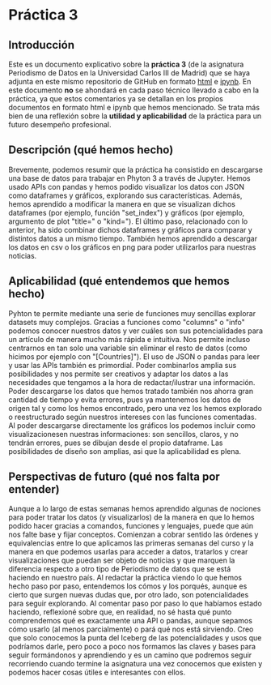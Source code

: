 # Práctica 3
## Introducción
Este es un documento explicativo sobre la **práctica 3** (de la asignatura Periodismo de Datos en la Universidad Carlos III de Madrid) que se haya adjunta en este mismo repositorio de GitHub en formato [html](https://github.com/RaquelSG99/apuntes-periodismo-datos/blob/main/python-api-covid19-pandas.html) e [ipynb](https://github.com/RaquelSG99/apuntes-periodismo-datos/blob/main/python-api-covid19-pandas.ipynb0).
En este documento **no** se ahondará en cada paso técnico llevado a cabo en la práctica, ya que estos comentarios ya se detallan en los propios documentos en formato html e ipynb que hemos mencionado. Se trata más bien de una reflexión sobre la **utilidad y aplicabilidad** de la práctica para un futuro desempeño profesional.
## Descripción (qué hemos hecho)
Brevemente, podemos resumir que la práctica ha consistido en descargarse una base de datos para trabajar en Phyton 3 a través de Jupyter. Hemos usado APIs con pandas y hemos podido visualizar los datos con JSON como dataframes y gráficos, explorando sus características. Además, hemos aprendido a modificar la manera en que se visualizan dichos dataframes (por ejemplo, función "set_index") y gráficos (por ejemplo, argumento de plot "title=" o "kind="). El último paso, relacionado con lo anterior, ha sido combinar dichos dataframes y gráficos para comparar y distintos datos a un mismo tiempo. También hemos aprendido a descargar los datos en csv o los gráficos en png para poder utilizarlos para nuestras noticias.
## Aplicabilidad (qué entendemos que hemos hecho)
Pyhton te permite mediante una serie de funciones muy sencillas explorar datasets muy complejos. Gracias a funciones como "columns" o "info" podemos conocer nuestros datos y ver cuáles son sus potencialidades para un artículo de manera mucho más rápida e intuitiva. Nos permite incluso centrarnos en tan solo una variable sin eliminar el resto de datos (como hicimos por ejemplo con "[Countries]"). El uso de JSON o pandas para leer y usar las APIs también es primordial. Poder combinarlos amplia sus posibilidades y nos permite ser creativos y adaptar los datos a las necesidades que tengamos a la hora de redactar/ilustrar una información.
Poder descargarse los datos que hemos tratado también nos ahorra gran cantidad de tiempo y evita errores, pues ya mantenemos los datos de origen tal y como los hemos encontrado, pero una vez los hemos explorado o reestructurado según nuestros intereses con las funciones comentadas. Al poder descargarse directamente los gráficos los podemos incluir como visualizacionesen nuestras informaciones: son sencillos, claros, y no tendrán errores, pues se dibujan desde el propio dataframe. Las posibilidades de diseño son amplias, asi que la aplicabilidad es plena.
## Perspectivas de futuro (qué nos falta por entender)
Aunque a lo largo de estas semanas hemos aprendido algunas de nociones para poder tratar los datos (y visualizarlos) de la manera en que lo hemos podido hacer gracias a comandos, funciones y lenguajes, puede que aún nos falte base y fijar conceptos. Comienzan a cobrar sentido las órdenes y equivalencias entre lo que aplicamos las primeras semanas del curso y la manera en que podemos usarlas para acceder a datos, tratarlos y crear visualizaciones que puedan ser objeto de noticias y que marquen la diferencia respecto a otro tipo de Periodismo de datos que se está haciendo en nuestro país. Al redactar la práctica viendo lo que hemos hecho paso por paso, entendemos los cómos y los porqués, aunque es cierto que surgen nuevas dudas que, por otro lado, son potencialidades para seguir explorando. Al comentar paso por paso lo que habíamos estado haciendo, reflexioné sobre que, en realidad, no sé hasta qué punto comprendemos qué es exactamente una API o pandas, aunque sepamos cómo usarlo (al menos parcialmente) o pará qué nos está sirviendo. Creo que solo conocemos la punta del Iceberg de las potencialidades y usos que podríamos darle, pero poco a poco nos formamos las claves y bases para seguir formándonos y aprendiendo y es un camino que podremos seguir recorriendo cuando termine la asignatura una vez conocemos que existen y podemos hacer cosas útiles e interesantes con ellos.
